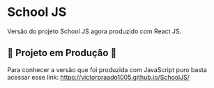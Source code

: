 # School JS

Versão do projeto School JS agora produzido com React JS.

## 🚧 Projeto em Produção 🚧

Para conhecer a versão que foi produzida com JavaScript puro basta acessar esse link: https://victorpraado1005.github.io/SchoolJS/

